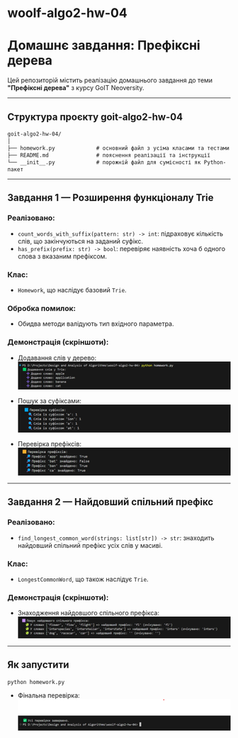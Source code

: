# woolf-algo2-hw-04

# Домашнє завдання: Префіксні дерева

Цей репозиторій містить реалізацію домашнього завдання до теми **"Префіксні дерева"** з курсу GoIT Neoversity.

---

## Структура проєкту goit-algo2-hw-04
```
goit-algo2-hw-04/
│
├── homework.py             # основний файл з усіма класами та тестами
├── README.md               # пояснення реалізації та інструкції
└── __init__.py             # порожній файл для сумісності як Python-пакет
```

---

## Завдання 1 — Розширення функціоналу Trie

### Реалізовано:
- `count_words_with_suffix(pattern: str) -> int`: підраховує кількість слів, що закінчуються на заданий суфікс.
- `has_prefix(prefix: str) -> bool`: перевіряє наявність хоча б одного слова з вказаним префіксом.

### Клас:
- `Homework`, що наслідує базовий `Trie`.

### Обробка помилок:
- Обидва методи валідують тип вхідного параметра.

### Демонстрація (скріншоти):

- Додавання слів у дерево:  
  ![Вставка слів](./screenshots/words_inserted.png)

- Пошук за суфіксами:  
  ![Суфікси](./screenshots/suffix_counts.png)

- Перевірка префіксів:  
  ![Префікси](./screenshots/prefix_checks.png)

---

## Завдання 2 — Найдовший спільний префікс

### Реалізовано:
- `find_longest_common_word(strings: list[str]) -> str`: знаходить найдовший спільний префікс усіх слів у масиві.

### Клас:
- `LongestCommonWord`, що також наслідує `Trie`.

### Демонстрація (скріншоти):

- Знаходження найдовшого спільного префікса:  
  ![Найдовший спільний префікс](./screenshots/longest_common_prefix.png)

---

## Як запустити

`python homework.py`

- Фінальна перевірка:  
  ![Префікси](./screenshots/final_success.png)